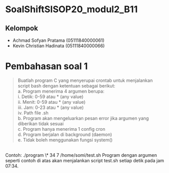 # SoalShiftSISOP20_modul2_B11
## Kelompok
 - Achmad Sofyan Pratama (05111840000061)
 - Kevin Christian Hadinata (05111840000066)


# Pembahasan soal 1
>Buatlah program C yang menyerupai crontab untuk menjalankan script bash dengan
ketentuan sebagai berikut:  
a. Program menerima 4 argumen berupa:  
i. Detik: 0-59 atau * (any value)  
ii. Menit: 0-59 atau * (any value)  
iii. Jam: 0-23 atau * (any value)  
iv. Path file .sh  
b. Program akan mengeluarkan pesan error jika argumen yang diberikan tidak sesuai  
c. Program hanya menerima 1 config cron  
d. Program berjalan di background (daemon)  
e. Tidak boleh menggunakan fungsi system()  
<br/>
Contoh: ./program \* 34 7 /home/somi/test.sh
Program dengan argumen seperti contoh di atas akan menjalankan script test.sh setiap
detik pada jam 07:34.
<!--stackedit_data:
eyJoaXN0b3J5IjpbLTEyNDEyODk4ODksNzIyMjk0MTc5XX0=
-->